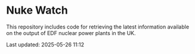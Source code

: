 # Nuke Watch

This repository includes code for retrieving the latest information available on the output of EDF nuclear power plants in the UK.

Last updated: 2025-05-26 11:12